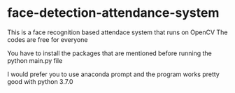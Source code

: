 # face-detection-attendance-system
This is a face recognition based attendace system that runs on OpenCV
The codes are free for everyone

You have to install the packages that are mentioned before running the python main.py file

I would prefer you to use anaconda prompt and the program works pretty good with python 3.7.0
